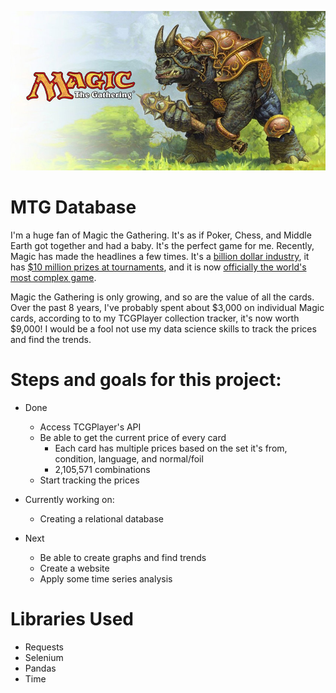 ![MTG Banner](MTG_Banner.jpg)

# MTG Database

I'm a huge fan of Magic the Gathering.  It's as if Poker, Chess, and Middle Earth got together and had a baby.  It's the perfect game for me.
Recently, Magic has made the headlines a few times.  It's a [billion dollar industry](https://www.bworldonline.com/move-over-monopoly-hasbros-next-big-growth-engine-is-magic-playing-cards/), it has [$10 million prizes at tournaments](https://www.theverge.com/2018/12/6/18128822/magic-mtg-gathering-esports-pro-league-prizes-game-awards-2018), and it is now [officially the world's most complex game](https://www.technologyreview.com/s/613489/magic-the-gathering-is-officially-the-worlds-most-complex-game/).


Magic the Gathering is only growing, and so are the value of all the cards.  Over the past 8 years, I've probably spent about $3,000 on individual Magic cards, according to to my TCGPlayer collection tracker, it's now worth $9,000!  I would be a fool not use my data science skills to track the prices and find the trends.


# Steps and goals for this project:
  * Done
     * Access TCGPlayer's API
     * Be able to get the current price of every card
       * Each card has multiple prices based on the set it's from, condition, language, and normal/foil
       * 2,105,571 combinations
     * Start tracking the prices
 
  * Currently working on:
     * Creating a relational database
  
  * Next
    * Be able to create graphs and find trends
    * Create a website
    * Apply some time series analysis


# Libraries Used
* Requests
* Selenium
* Pandas
* Time

